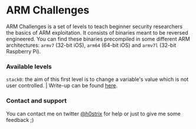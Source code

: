 # ARM Challenges
ARM Challenges is a set of levels to teach beginner security researchers the basics of ARM exploitation. It consists of binaries meant to be reversed engineered. You can find these binaries precompiled in some different ARM architectures: `armv7` (32-bit iOS), `arm64` (64-bit iOS) and `armv7l`  (32-bit Raspberry Pi).

### Available levels
`stack0`: the aim of this first level is to change a variable's value which is not user controlled. | Write-up can be found [here](https://h0strix.github.io/set-up-environment/).

### Contact and support
You can contact me on twitter [@h0strix](https://twitter.com/h0strix) for help or just to give me some feedback ;)
